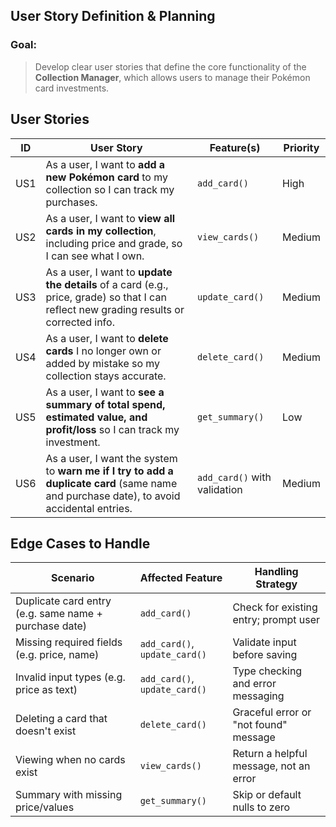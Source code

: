 ## User Story Definition & Planning 
### Goal:
> Develop clear user stories that define the core functionality of the **Collection Manager**, which allows users to manage their Pokémon card investments.

## User Stories 
| ID  | User Story | Feature(s) | Priority |
|-----|------------|------------|----------|
| US1 | As a user, I want to **add a new Pokémon card** to my collection so I can track my purchases. | `add_card()` |  High |
| US2 | As a user, I want to **view all cards in my collection**, including price and grade, so I can see what I own. | `view_cards()` |  Medium |
| US3 | As a user, I want to **update the details** of a card (e.g., price, grade) so that I can reflect new grading results or corrected info. | `update_card()` |  Medium |
| US4 | As a user, I want to **delete cards** I no longer own or added by mistake so my collection stays accurate. | `delete_card()` |  Medium |
| US5 | As a user, I want to **see a summary of total spend, estimated value, and profit/loss** so I can track my investment. | `get_summary()` |  Low |
| US6 | As a user, I want the system to **warn me if I try to add a duplicate card** (same name and purchase date), to avoid accidental entries. | `add_card()` with validation |  Medium |

## Edge Cases to Handle
| Scenario                                              | Affected Feature              | Handling Strategy                      |
| ----------------------------------------------------- | ----------------------------- | -------------------------------------- |
| Duplicate card entry (e.g. same name + purchase date) | `add_card()`                  | Check for existing entry; prompt user  |
| Missing required fields (e.g. price, name)            | `add_card()`, `update_card()` | Validate input before saving           |
| Invalid input types (e.g. price as text)              | `add_card()`, `update_card()` | Type checking and error messaging      |
| Deleting a card that doesn't exist                    | `delete_card()`               | Graceful error or "not found" message  |
| Viewing when no cards exist                           | `view_cards()`                | Return a helpful message, not an error |
| Summary with missing price/values                     | `get_summary()`               | Skip or default nulls to zero          |


